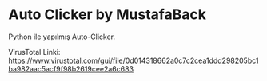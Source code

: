 # Auto Clicker by MustafaBack
Python ile yapılmış Auto-Clicker.

VirusTotal Linki: https://www.virustotal.com/gui/file/0d014318662a0c7c2cea1ddd298205bc1ba982aac5acf9f98b2619cee2a6c683
